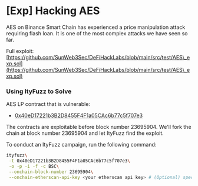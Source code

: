 # \[Exp] Hacking AES

AES on Binance Smart Chain has experienced a price manipulation attack requiring flash loan. It is one of the most complex attacks we have seen so far.

Full exploit: [https://github.com/SunWeb3Sec/DeFiHackLabs/blob/main/src/test/AES\_exp.sol](https://github.com/SunWeb3Sec/DeFiHackLabs/blob/main/src/test/AES\_exp.sol)

### Using ItyFuzz to Solve

AES LP contract that is vulnerable:

* [0x40eD17221b3B2D8455F4F1a05CAc6b77c5f707e3](https://bscscan.com/address/0x40eD17221b3B2D8455F4F1a05CAc6b77c5f707e3)

The contracts are exploitable before block number 23695904. We'll fork the chain at block number 23695904 and let ItyFuzz find the exploit.

To conduct an ItyFuzz campaign, run the following command:

```bash
ityfuzz\
 -t 0x40eD17221b3B2D8455F4F1a05CAc6b77c5f707e3\
 -o -p -i -f -c BSC\
 --onchain-block-number 23695904\
 --onchain-etherscan-api-key <your etherscan api key> # (Optional) specify your BSC etherscan api key

```
